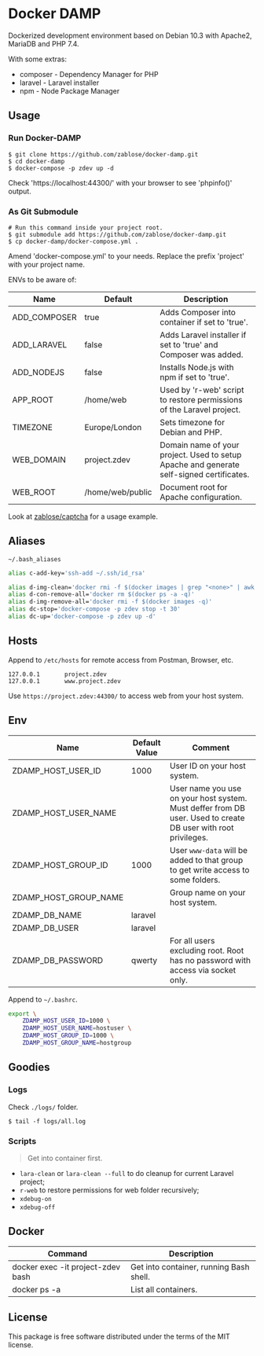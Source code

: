 # Docker DAMP

Dockerized development environment based on Debian 10.3 with Apache2, MariaDB and PHP 7.4.

With some extras:
* composer - Dependency Manager for PHP
* laravel - Laravel installer
* npm - Node Package Manager

## Usage

### Run Docker-DAMP

    $ git clone https://github.com/zablose/docker-damp.git
    $ cd docker-damp
    $ docker-compose -p zdev up -d

Check 'https://localhost:44300/' with your browser to see 'phpinfo()' output.

### As Git Submodule

    # Run this command inside your project root.
    $ git submodule add https://github.com/zablose/docker-damp.git
    $ cp docker-damp/docker-compose.yml .

Amend 'docker-compose.yml' to your needs.
Replace the prefix 'project' with your project name.

ENVs to be aware of:

| Name | Default | Description |
| --- | --- | --- |
| ADD_COMPOSER | true | Adds Composer into container if set to 'true'. |
| ADD_LARAVEL | false | Adds Laravel installer if set to 'true' and Composer was added. |
| ADD_NODEJS | false | Installs Node.js with npm if set to 'true'. |
| APP_ROOT | /home/web | Used by 'r-web' script to restore permissions of the Laravel project. |
| TIMEZONE | Europe/London | Sets timezone for Debian and PHP. |
| WEB_DOMAIN | project.zdev | Domain name of your project. Used to setup Apache and generate self-signed certificates. |
| WEB_ROOT | /home/web/public | Document root for Apache configuration. |

Look at [zablose/captcha](https://github.com/zablose/captcha) for a usage example.

## Aliases

`~/.bash_aliases`

```bash
alias c-add-key='ssh-add ~/.ssh/id_rsa'

alias d-img-clean='docker rmi -f $(docker images | grep "<none>" | awk "{print \$3}")'
alias d-con-remove-all='docker rm $(docker ps -a -q)'
alias d-img-remove-all='docker rmi -f $(docker images -q)'
alias dc-stop='docker-compose -p zdev stop -t 30'
alias dc-up='docker-compose -p zdev up -d'
```

## Hosts

Append to `/etc/hosts` for remote access from Postman, Browser, etc.

```
127.0.0.1       project.zdev
127.0.0.1       www.project.zdev
```

Use `https://project.zdev:44300/` to access web from your host system.

## Env

| Name | Default Value | Comment |
| --- | --- | --- |
| ZDAMP_HOST_USER_ID | 1000 | User ID on your host system. |
| ZDAMP_HOST_USER_NAME |  | User name you use on your host system. Must deffer from DB user. Used to create DB user with root privileges. |
| ZDAMP_HOST_GROUP_ID | 1000 | User `www-data` will be added to that group to get write access to some folders. |
| ZDAMP_HOST_GROUP_NAME |  | Group name on your host system. |
| ZDAMP_DB_NAME | laravel |  |
| ZDAMP_DB_USER | laravel |  |
| ZDAMP_DB_PASSWORD | qwerty | For all users excluding root. Root has no password with access via socket only. |

Append to `~/.bashrc`.

```bash
export \
    ZDAMP_HOST_USER_ID=1000 \
    ZDAMP_HOST_USER_NAME=hostuser \
    ZDAMP_HOST_GROUP_ID=1000 \
    ZDAMP_HOST_GROUP_NAME=hostgroup
```

## Goodies

### Logs

Check `./logs/` folder.

    $ tail -f logs/all.log

### Scripts

> Get into container first.

* `lara-clean` or `lara-clean --full` to do cleanup for current Laravel project;
* `r-web` to restore permissions for web folder recursively;
* `xdebug-on`
* `xdebug-off`

## Docker

| Command | Description |
| --- | --- |
| docker exec -it project-zdev bash | Get into container, running Bash shell. |
| docker ps -a | List all containers. |

## License

This package is free software distributed under the terms of the MIT license.
